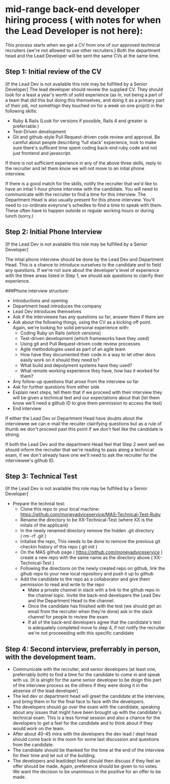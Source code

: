 #  mid-range back-end developer hiring process ( with notes for when the Lead Developer is not here):

This process starts when we get a CV from one of our approved technical recruiters (we're not allowed to use other recruiters.)  Both the department head and the Lead Developer will be sent the same CVs at the same time.


## Step 1:  Initial review of the CV
[If the Lead Dev is not available this role may be fulfilled by a Senior Developer]
The lead developer should review the supplied CV.  They should look for a least a year's worth of solid experience (as in, not being a part of a team that did this but doing this themselves, and doing it as a primary part of their job, not somethign they touched on for a week on one projct) in the following skills:

  * Ruby & Rails (Look for versions if possible, Rails 4 and greater is preferrable.)
  * Test-Driven development
  * Git and github-style Pull Request-driven code review and approval.
    Be careful about people describing 'full stack' experience, look to make sure there's sufficent time spent coding back-end ruby code and not just frontend and javascript.

If there is not sufficient experience in any of the above three skills, reply to the recruiter and let them know we will not move to an intial phone interview.

If there is a good match for the skills, notify the recruiter that we'd like to have an intial 1-hour phone interview with the candidate.  You will need to communicate with the recruiter to find a time for this interview.  The Department Head is also usually present for this phone interview.  You'll need to co-ordinate eveyrone's schedles to find a time to speak with them.  These often have to happen outside or regular working hours or during lunch (sorry.)

## Step 2:  Initial Phone Interview
[If the Lead Dev is not available this role may be fulfilled by a Senior Developer]

The intial phone interview should be done by the Lead Dev and Department Head.  This is a chance to introduce ourselves to the candidate and to field any questions.  If we're not sure about the developer's level of experience with the three areas listed in Step 1, we should ask questions to clairify their experience.

###Phone interview structure:
  * Introductions and opening
  * Department head introduces the company
  * Lead Dev introduces themselves
  * Ask if the interviewee has any questions so far, answer them if there are
  * Ask about the following things, using the CV as a kicking off point.  Again, we're looking for solid personal experience with:
    * Coding Ruby on Rails (which versions)
    * Test-driven development (which frameworks have they used)
    * Using git and Pull Request-driven code review processes
    * Agile methodologies used as part of an agile team
    * How have they documented their code in a way to let other devs easily work on it should they need to?
    * What build and depolyment systems have they used?
    * What remote working experience they have, how has it worked for them?
  * Any follow-up questions that arose from the interview so far
  * Ask for further questions from either side
  * Explain next steps, tell them that if we proceed with their interview they will be given a technical test and our expectations about that (let them know we'll need a github ID to give them permission to access the test)
  * End interview

If either the Lead Dev or Department Head have doubts about the interviewee we can e-mail the recuiter clairifying questions but as a rule of thumb we don't proceed past this point if we don't feel like the candidate is strong.

If both the Lead Dev and the department Head feel that Step 2 went well we should inform the recruiter that we're reading to pass along a technical exam, if we don't already have one we'll need to ask the recruiter for the interviewee's github ID.


## Step 3: Technical Test
[If the Lead Dev is not available this role may be fulfilled by a Senior Developer]

* Prepare the technial test:
  * Clone this repo to your local machine: https://github.com/moneyadviceservice/MAS-Technical-Test-Ruby
  * Rename the directory to be XX-Technical-Test (where XX is the initals of the applicant)
  * In the newly renamed directory remove the hidden .git directory  
        ( rm -rf .git )
  * Initalise the repo, This needs to be done to remove the previous git checkin history of this repo
        ( git init )  
  * On the MAS github page ( https://github.com/moneyadviceservice ) create a new repo with the same name as the directory above ( XX-Technical-Test )
  * Following the directions on the newly created repo on github, link the gihub repo to your new local repository and push it up to github
  * Add the candidate to the repo as a collaborator and give them permission to read and write to the repo
    * Make a private channel in slack with a link to the github repo in the channel topic.  Invite the back-end developers the Lead Dev and the Department Head to the channel.
    * Once the candidate has finished with the test (we should get an email from the recruiter when they're done) ask in the slack channel for people to review the exam
    * If all of the back-end developers agree that the candidate's test is adequately completed move to step 4, if not notify the recruiter we're not proceeeding with this specific candidate

## Step 4: Second interview, preferrably in person, with the development team.
* Communicate with the recruiter, and senior developers (at least one, preferrably both) to find a time for the candidate to come in and speak with us. [It is alright for the same senior developer to be doign this part of the interview process as the others if they were doing it in the absense of the lead developer]
* The led dev or department head will greet the candidate at the interview, and bring them in for the final face to face with the developers.  
* The developers should go over the exam with the candidate, speaking about any issues that might have been brought up with the candidate's technical exam.  This is a less formal session and also a chance for the developers to get a feel for the candidate and to think about if they would work on the team.
* After about 40-45 mins with the developers the dev lead / dept head should come back in the room for some last discussion and questions from the candidate.  
* The candidate should be thanked for the time at the end of the interview for their time and let out of the building.
* The developers and lead/dept head should then discuss if they feel an offer should be made.  Again, preference should be given to no votes.  We want the decision to be unanimous in the positive for an offer to be made.